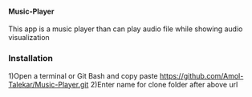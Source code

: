 #### Music-Player
This app is a music player than can play audio file while showing audio visualization 

### Installation
1)Open a terminal or Git Bash and copy paste https://github.com/Amol-Talekar/Music-Player.git
2)Enter name for clone folder after above url




